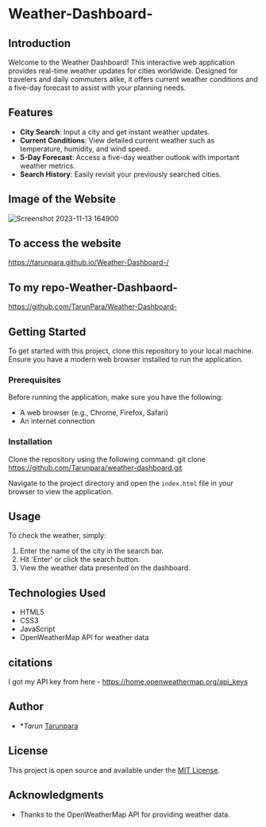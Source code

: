 # Weather-Dashboard-

## Introduction
Welcome to the Weather Dashboard! This interactive web application provides real-time weather updates for cities worldwide. Designed for travelers and daily commuters alike, it offers current weather conditions and a five-day forecast to assist with your planning needs.

## Features
- **City Search**: Input a city and get instant weather updates.
- **Current Conditions**: View detailed current weather such as temperature, humidity, and wind speed.
- **5-Day Forecast**: Access a five-day weather outlook with important weather metrics.
- **Search History**: Easily revisit your previously searched cities.

## Image of the Website 
![Screenshot 2023-11-13 164900](https://github.com/TarunPara/Weather-Dashboard-/assets/134483509/2588b76a-2caa-44aa-a071-91d3e1a01b77)

## To access the website 
https://tarunpara.github.io/Weather-Dashboard-/

## To my repo-Weather-Dashbaord-
https://github.com/TarunPara/Weather-Dashboard-

## Getting Started
To get started with this project, clone this repository to your local machine. Ensure you have a modern web browser installed to run the application.

### Prerequisites
Before running the application, make sure you have the following:
- A web browser (e.g., Chrome, Firefox, Safari)
- An internet connection

### Installation
Clone the repository using the following command:
git clone https://github.com/Tarunpara/weather-dashboard.git

Navigate to the project directory and open the `index.html` file in your browser to view the application.

## Usage
To check the weather, simply:
1. Enter the name of the city in the search bar.
2. Hit 'Enter' or click the search button.
3. View the weather data presented on the dashboard.

## Technologies Used
- HTML5
- CSS3
- JavaScript
- OpenWeatherMap API for weather data

## citations 
I got my API key from here - https://home.openweathermap.org/api_keys

## Author
- **Tarun* [Tarunpara](https://github.com/Tarunpara)

## License
This project is open source and available under the [MIT License](LICENSE).

## Acknowledgments
- Thanks to the OpenWeatherMap API for providing weather data.
